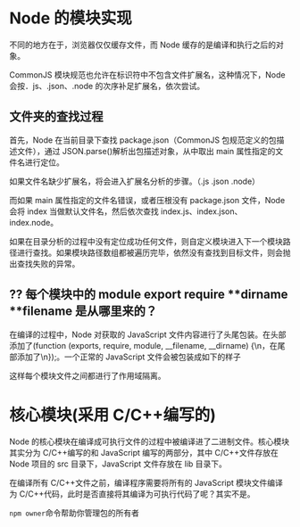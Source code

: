 # Node 的模块实现

不同的地方在于，浏览器仅仅缓存文件，而 Node 缓存的是编译和执行之后的对象。

CommonJS 模块规范也允许在标识符中不包含文件扩展名，这种情况下，Node 会按．js、.json、.node 的次序补足扩展名，依次尝试。

## 文件夹的查找过程

首先，Node 在当前目录下查找 package.json（CommonJS 包规范定义的包描述文件），通过 JSON.parse()解析出包描述对象，从中取出 main 属性指定的文件名进行定位。

如果文件名缺少扩展名，将会进入扩展名分析的步骤。（.js .json .node）

而如果 main 属性指定的文件名错误，或者压根没有 package.json 文件，Node 会将 index 当做默认文件名，然后依次查找 index.js、index.json、index.node。

如果在目录分析的过程中没有定位成功任何文件，则自定义模块进入下一个模块路径进行查找。如果模块路径数组都被遍历完毕，依然没有查找到目标文件，则会抛出查找失败的异常。

## ?? 每个模块中的 module export require **dirname **filename 是从哪里来的？

在编译的过程中，Node 对获取的 JavaScript 文件内容进行了头尾包装。在头部添加了(function (exports, require, module, \_\_filename, \_\_dirname) {\n，在尾部添加了\n});。一个正常的 JavaScript 文件会被包装成如下的样子

这样每个模块文件之间都进行了作用域隔离。

# 核心模块(采用 C/C++编写的)

Node 的核心模块在编译成可执行文件的过程中被编译进了二进制文件。核心模块其实分为 C/C++编写的和 JavaScript 编写的两部分，其中 C/C++文件存放在 Node 项目的 src 目录下，JavaScript 文件存放在 lib 目录下。

在编译所有 C/C++文件之前，编译程序需要将所有的 JavaScript 模块文件编译为 C/C++代码，此时是否直接将其编译为可执行代码了呢？其实不是。

`npm owner`命令帮助你管理包的所有者

